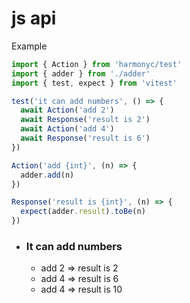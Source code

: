 # js api

Example

```js
import { Action } from 'harmonyc/test'
import { adder } from './adder'
import { test, expect } from 'vitest'

test('it can add numbers', () => {
  await Action('add 2')
  await Response('result is 2')
  await Action('add 4')
  await Response('result is 6')
})

Action('add {int}', (n) => {
  adder.add(n)
})

Response('result is {int}', (n) => {
  expect(adder.result).toBe(n)
})
```

- ### It can add numbers
  - add 2 => result is 2
  - add 4 => result is 6
  - add 4 => result is 10
